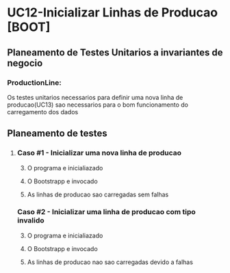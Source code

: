 # UC12-Inicializar Linhas de Producao [BOOT]

## Planeamento de Testes Unitarios a invariantes de negocio

### ProductionLine:

Os testes unitarios necessarios para definir uma nova linha de producao(UC13) sao necessarios para o bom funcionamento do carregamento dos dados



## Planeamento de testes 

1. ### Caso #1 - Inicializar uma nova linha de producao

   3. O programa e inicialiazado

   4. O Bootstrapp e invocado

   5. As linhas de producao sao carregadas sem falhas


   ### Caso #2 - Inicializar uma linha de producao com tipo invalido

   3. O programa e inicialiazado
   4. O Bootstrapp e invocado

   5. As linhas de producao nao sao carregadas devido a falhas

